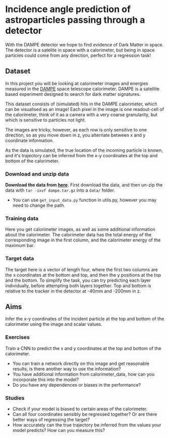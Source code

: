# Incidence angle prediction of astroparticles passing through a detector
With the DAMPE detector we hope to find evidence of Dark Matter in space. The detector is a satelite in space with a calorimeter, but being in space particles could come from any direction, perfect for a regression task!

## Dataset
In this project you will be looking at calorimeter images and energies measured in the [DAMPE](http://dpnc.unige.ch/dampe/) space telescope calorimeter. DAMPE is a satellite based experiment designed to search for dark matter signatures.

This dataset consists of (simulated) hits in the DAMPE calorimeter, which can be visualised as an image! Each pixel in the image is one readout-cell of the calorimeter, think of it as a camera with a very coarse granularity, but which is sensitive to particles not light. 

The images are tricky, however, as each row is only sensitive to one direction, so as you move down in z, you alternate between x and y coordinate information.

As the data is simulated, the true location of the incoming particle is known, and it's trajectory can be inferred from the x-y coordinates at the top and bottom of the calorimeter.

### Download and unzip data
**Download the data from [here](https://drive.switch.ch/index.php/s/RrWjbj1UxhO5FKV).**
First download the data, and then un-zip the data with `tar -zxvf dampe.tar.gz` into a `data/` folder.
- You can use `get_input_data.py` function in utils.py, however you may need to change the path.

### Training data
Here you get calorimeter images, as well as some additional information about the calorimeter.
The calorimeter data has the total energy of the corresponding image in the first column, and the calorimeter energy of the maximum bar.

### Target data
The target here is a vector of length four, where the first two columns are the x coordinates at the bottom and top, and then the y positions at the top and the bottom. To simplify the task, you can try predicting each layer individually, before attempting both layers together.
Top and bottom is relative to the tracker in the detector at -40mm and -200mm in z.


## Aims
Infer the x-y coordinates of the incident particle at the top and bottom of the calorimeter using the image and scalar values.

### Exercises
Train a CNN to predict the x and y coordinates at the top and bottom of the calorimeter.
- You can train a network directly on this image and get reasonable results, is there another way to use the information?
- You have additional information from calorimeter_data, how can you incorporate this into the model?
- Do you have any dependences or biases in the performance?

### Studies
* Check if your model is biased to certain areas of the calorimeter.
* Can all four coordinates sensibly be regressed together? Or are there better ways of regressing the target?
* How accurately can the true trajectory be inferred from the values your model predicts? How can you measure this?
